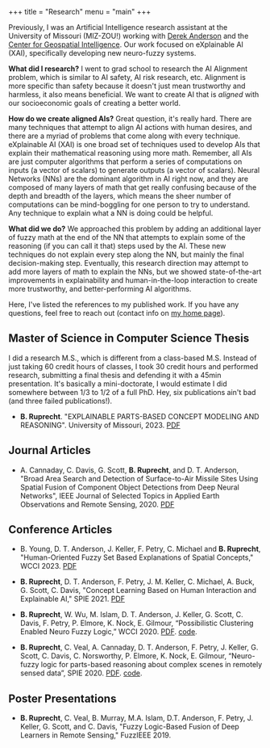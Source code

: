 +++ 
title = "Research" 
menu = "main" 
+++

Previously, I was an Artificial Intelligence research assistant at the University of Missouri (MIZ-ZOU!) working with [Derek Anderson](https://derektanderson.com/) and the [Center for Geospatial Intelligence](https://engineering.missouri.edu/research/featured/center-for-geospatial-intelligence-cgi/). Our work focused on eXplainable AI (XAI), specifically developing new neuro-fuzzy systems.

**What did I research?**
I went to grad school to research the AI Alignment problem, which is similar to AI safety, AI risk research, etc. Alignment is more specific than safety because it doesn't just mean trustworthy and harmless, it also means beneficial. We want to create AI that is *aligned* with our socioeconomic goals of creating a better world. 

**How do we create aligned AIs?** Great question, it's really hard. There are many techniques that attempt to align AI actions with human desires, and there are a myriad of problems that come along with every technique. eXplainable AI (XAI) is one broad set of techniques used to develop AIs that explain their mathematical reasoning using more math. Remember, all AIs are just computer algorithms that perform a series of computations on inputs (a vector of scalars) to generate outputs (a vector of scalars). Neural Networks (NNs) are the dominant algorithm in AI right now, and they are composed of many layers of math that get really confusing because of the depth and breadth of the layers, which means the sheer number of computations can be mind-boggling for one person to try to understand. Any technique to explain what a NN is doing could be helpful. 

**What did we do?** We approached this problem by adding an additional layer of fuzzy math at the end of the NN that attempts to explain some of the reasoning (if you can call it that) steps used by the AI. These new techniques do not explain every step along the NN, but mainly the final decision-making step. Eventually, this research direction may attempt to add more layers of math to explain the NNs, but we showed state-of-the-art improvements in explainability and human-in-the-loop interaction to create more trustworthy, and better-performing AI algorithms.

Here, I've listed the references to my published work. If you have any questions, feel free to reach out (contact info on [my home page](/)).

## Master of Science in Computer Science Thesis
I did a research M.S., which is different from a class-based M.S. Instead of just taking 60 credit hours of classes, I took 30 credit hours and performed research, submitting a final thesis and defending it with a 45min presentation. It's basically a mini-doctorate, I would estimate I did somewhere between 1/3 to 1/2 of a full PhD. Hey, six publications ain't bad (and three failed publications!).
- **B. Ruprecht**. "EXPLAINABLE PARTS-BASED CONCEPT MODELING AND REASONING". University of Missouri, 2023. [PDF](ruprecht_ms_thesis.pdf)

## Journal Articles
- A. Cannaday, C. Davis, G. Scott, **B. Ruprecht**, and D. T. Anderson, "Broad Area Search and Detection of Surface-to-Air Missile Sites Using Spatial Fusion of Component Object Detections from Deep Neural Networks", IEEE Journal of Selected Topics in Applied Earth Observations and Remote Sensing, 2020. [PDF](cannaday_aeors2020.pdf)

## Conference Articles
- B. Young, D. T. Anderson, J. Keller, F. Petry, C. Michael and **B. Ruprecht**, "Human-Oriented Fuzzy Set Based Explanations of  Spatial Concepts," WCCI 2023. [PDF](young_wcci2023.pdf)

- **B. Ruprecht**, D. T. Anderson, F. Petry, J. M. Keller, C. Michael, A. Buck, G. Scott, C. Davis, "Concept Learning Based on Human Interaction and Explainable AI," SPIE 2021. [PDF](ruprecht_spie2021.pdf)

- **B. Ruprecht**, W. Wu, M. Islam, D. T. Anderson, J. Keller, G. Scott, C. Davis, F. Petry, P. Elmore, K. Nock, E. Gilmour, “Possibilistic Clustering Enabled Neuro Fuzzy Logic,” WCCI 2020. [PDF](ruprecht_wcci2020.pdf). [code](https://github.com/blakeruprecht/ANFIS-SP1M).

- **B. Ruprecht**, C. Veal, A. Cannaday, D. T. Anderson, F. Petry, J. Keller, G. Scott, C. Davis, C. Norsworthy, P. Elmore, K. Nock, E. Gilmour, “Neuro-fuzzy logic for parts-based reasoning about complex scenes in remotely sensed data”, SPIE 2020. [PDF](ruprecht_spie2020.pdf). [code](https://github.com/blakeruprecht/Fuzzy-Fusion).

## Poster Presentations
- **B. Ruprecht**, C. Veal, B. Murray, M.A. Islam, D.T. Anderson, F. Petry, J. Keller, G. Scott, and C. Davis, "Fuzzy Logic-Based Fusion of Deep Learners in Remote Sensing," FuzzIEEE 2019.
